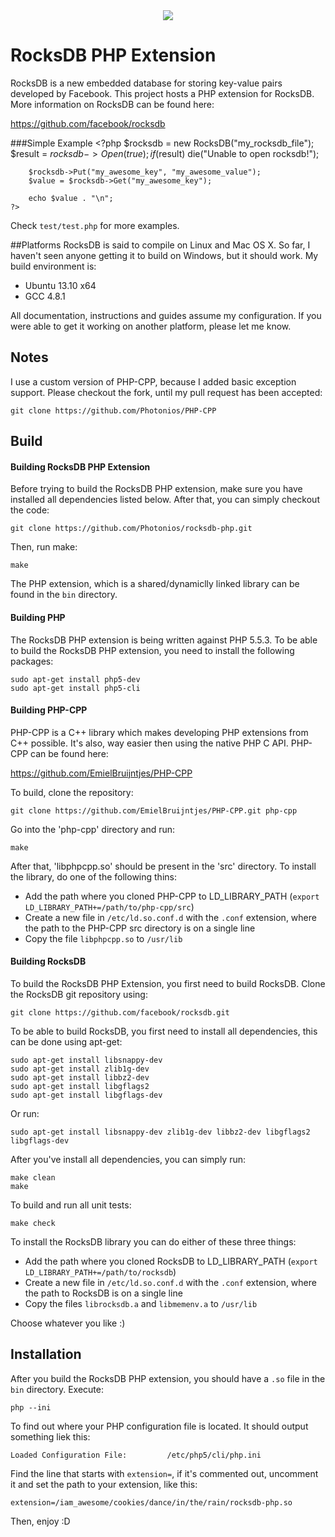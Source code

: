 <center><img align="center" src="http://i.imgur.com/C6GyDV0.png" /></center>

RocksDB PHP Extension
===
RocksDB is a new embedded database for storing key-value pairs developed by Facebook. This project hosts a PHP extension for RocksDB. More information on RocksDB can be found here:

https://github.com/facebook/rocksdb

###Simple Example
	<?php
		$rocksdb = new RocksDB("my_rocksdb_file");
		$result = $rocksdb->Open(true);
		if($result)
			die("Unable to open rocksdb!");
			
		$rocksdb->Put("my_awesome_key", "my_awesome_value");
		$value = $rocksdb->Get("my_awesome_key");
		
		echo $value . "\n";
	?>
	
Check `test/test.php` for more examples.

##Platforms
RocksDB is said to compile on Linux and Mac OS X. So far, I haven't seen anyone getting it to build on Windows, but it should work.
My build environment is:

* Ubuntu 13.10 x64
* GCC 4.8.1

All documentation, instructions and guides assume my configuration. If you were able to get it working on another platform, please let me know.

## Notes
I use a custom version of PHP-CPP, because I added basic exception support. Please checkout the fork, until my
pull request has been accepted:

	git clone https://github.com/Photonios/PHP-CPP

## Build
#### Building RocksDB PHP Extension
Before trying to build the RocksDB PHP extension, make sure you have installed all dependencies listed below. After that, you can simply checkout the code:

	git clone https://github.com/Photonios/rocksdb-php.git
	
Then, run make:

	make
	
The PHP extension, which is a shared/dynamiclly linked library can be found in the `bin` directory.

#### Building PHP
The RocksDB PHP extension is being written against PHP 5.5.3. To be able to build the RocksDB PHP extension, you need to install the following packages:

    sudo apt-get install php5-dev
    sudo apt-get install php5-cli

#### Building PHP-CPP
PHP-CPP is a C++ library which makes developing PHP extensions from C++ possible. It's also, way easier then using the native PHP C API. PHP-CPP can be found here:

https://github.com/EmielBruijntjes/PHP-CPP

To build, clone the repository:

	git clone https://github.com/EmielBruijntjes/PHP-CPP.git php-cpp

Go into the 'php-cpp' directory and run:

	make

After that, 'libphpcpp.so' should be present in the 'src' directory. To install the library, do one of the following thins:

* Add the path where you cloned PHP-CPP to LD_LIBRARY_PATH (`export LD_LIBRARY_PATH+=/path/to/php-cpp/src`)
* Create a new file in `/etc/ld.so.conf.d` with the `.conf` extension, where the path to the PHP-CPP src directory is on a single line
* Copy the file `libphpcpp.so` to `/usr/lib`
    
#### Building RocksDB
To build the RocksDB PHP Extension, you first need to build RocksDB. Clone the RocksDB git repository using:

    git clone https://github.com/facebook/rocksdb.git
  
To be able to build RocksDB, you first need to install all dependencies, this can be done using apt-get:

    sudo apt-get install libsnappy-dev
    sudo apt-get install zlib1g-dev
    sudo apt-get install libbz2-dev
    sudo apt-get install libgflags2
    sudo apt-get install libgflags-dev
    
Or run:

	sudo apt-get install libsnappy-dev zlib1g-dev libbz2-dev libgflags2 libgflags-dev
    
After you've install all dependencies, you can simply run:

    make clean
    make
    
To build and run all unit tests:

    make check
    
To install the RocksDB library you can do either of these three things:

* Add the path where you cloned RocksDB to LD_LIBRARY_PATH (`export LD_LIBRARY_PATH+=/path/to/rocksdb`)
* Create a new file in `/etc/ld.so.conf.d` with the `.conf` extension, where the path to RocksDB is on a single line
* Copy the files `librocksdb.a` and `libmemenv.a` to `/usr/lib`

Choose whatever you like :)

## Installation
After you build the RocksDB PHP extension, you should have a `.so` file in the `bin` directory. Execute:

	php --ini
	
To find out where your PHP configuration file is located. It should output something liek this:

	Loaded Configuration File:         /etc/php5/cli/php.ini

Find the line that starts with `extension=`, if it's commented out, uncomment it and set the path to your extension, like this:

	extension=/iam_awesome/cookies/dance/in/the/rain/rocksdb-php.so
	
Then, enjoy :D
